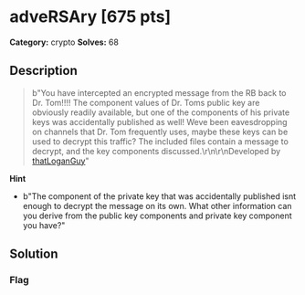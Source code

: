 # adveRSAry [675 pts]

**Category:** crypto
**Solves:** 68

## Description
>b"You have intercepted an encrypted message from the RB back to Dr. Tom!!!! The component values of Dr. Toms public key are obviously readily available, but one of the components of his private keys was accidentally published as well! Weve been eavesdropping on channels that Dr. Tom frequently uses, maybe these keys can be used to decrypt this traffic? The included files contain a message to decrypt, and the key components discussed.\r\n\r\nDeveloped by [thatLoganGuy](https://github.com/thatLoganGuy)"

**Hint**
* b"The component of the private key that was accidentally published isnt enough to decrypt the message on its own. What other information can you derive from the public key components and private key component you have?"

## Solution

### Flag

